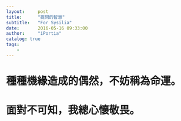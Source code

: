 ```yaml
---
layout:     post
title:      "提問的智慧"
subtitle:   "For Sysilia"
date:       2016-05-16 09:33:00
author:     "iPortia"
catalog: true
tags:
    -
---
```


# 種種機緣造成的偶然，不妨稱為命運。
# 面對不可知，我總心懷敬畏。
